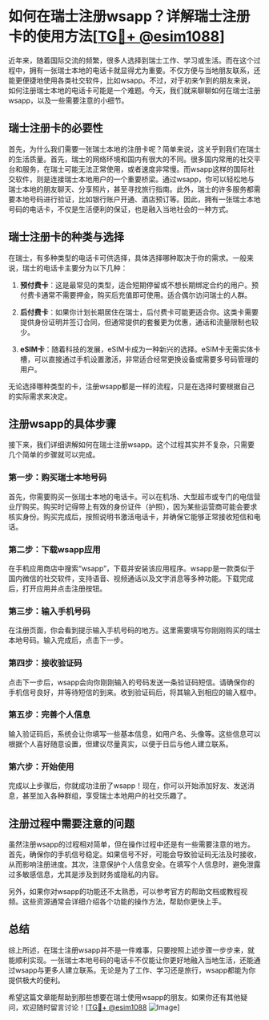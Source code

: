 # 如何在瑞士注册wsapp？详解瑞士注册卡的使用方法[[TG💪+ @esim1088](https://t.me/s/esim1088)]

近年来，随着国际交流的频繁，很多人选择到瑞士工作、学习或生活。而在这个过程中，拥有一张瑞士本地的电话卡就显得尤为重要。不仅方便与当地朋友联系，还能更便捷地使用各类社交软件，比如wsapp。不过，对于初来乍到的朋友来说，如何注册瑞士本地的电话卡可能是一个难题。今天，我们就来聊聊如何在瑞士注册wsapp，以及一些需要注意的小细节。

## 瑞士注册卡的必要性

首先，为什么我们需要一张瑞士本地的注册卡呢？简单来说，这关乎到我们在瑞士的生活质量。首先，瑞士的网络环境和国内有很大的不同。很多国内常用的社交平台和服务，在瑞士可能无法正常使用，或者速度非常慢。而wsapp这样的国际社交软件，则是连接瑞士本地用户的一个重要桥梁。通过wsapp，你可以轻松地与瑞士本地的朋友聊天、分享照片，甚至寻找旅行指南。此外，瑞士的许多服务都需要本地号码进行验证，比如银行账户开通、酒店预订等。因此，拥有一张瑞士本地号码的电话卡，不仅是生活便利的保证，也是融入当地社会的一种方式。

## 瑞士注册卡的种类与选择

在瑞士，有多种类型的电话卡可供选择，具体选择哪种取决于你的需求。一般来说，瑞士的电话卡主要分为以下几种：

1. **预付费卡**：这是最常见的类型，适合短期停留或不想长期绑定合约的用户。预付费卡通常不需要押金，购买后充值即可使用。适合偶尔访问瑞士的人群。
   
2. **后付费卡**：如果你计划长期居住在瑞士，后付费卡可能更适合你。这类卡需要提供身份证明并签订合同，但通常提供的套餐更为优惠，通话和流量限制也较少。

3. **eSIM卡**：随着科技的发展，eSIM卡成为一种新兴的选择。eSIM卡无需实体卡槽，可以直接通过手机设置激活，非常适合经常更换设备或需要多号码管理的用户。

无论选择哪种类型的卡，注册wsapp都是一样的流程，只是在选择时要根据自己的实际需求来决定。

## 注册wsapp的具体步骤

接下来，我们详细讲解如何在瑞士注册wsapp。这个过程其实并不复杂，只需要几个简单的步骤就可以完成。

### 第一步：购买瑞士本地号码

首先，你需要购买一张瑞士本地的电话卡。可以在机场、大型超市或专门的电信营业厅购买。购买时记得带上有效的身份证件（护照），因为某些运营商可能会要求核实身份。购买完成后，按照说明书激活电话卡，并确保它能够正常接收短信和电话。

### 第二步：下载wsapp应用

在手机应用商店中搜索“wsapp”，下载并安装该应用程序。wsapp是一款类似于国内微信的社交软件，支持语音、视频通话以及文字消息等多种功能。下载完成后，打开应用并点击注册按钮。

### 第三步：输入手机号码

在注册页面，你会看到提示输入手机号码的地方。这里需要填写你刚刚购买的瑞士本地号码。输入完成后，点击下一步。

### 第四步：接收验证码

点击下一步后，wsapp会向你刚刚输入的号码发送一条验证码短信。请确保你的手机信号良好，并等待短信的到来。收到验证码后，将其输入到相应的输入框中。

### 第五步：完善个人信息

输入验证码后，系统会让你填写一些基本信息，如用户名、头像等。这些信息可以根据个人喜好随意设置，但建议尽量真实，以便于日后与他人建立联系。

### 第六步：开始使用

完成以上步骤后，你就成功注册了wsapp！现在，你可以开始添加好友、发送消息，甚至加入各种群组，享受瑞士本地用户的社交乐趣了。

## 注册过程中需要注意的问题

虽然注册wsapp的过程相对简单，但在操作过程中还是有一些需要注意的地方。首先，确保你的手机信号稳定。如果信号不好，可能会导致验证码无法及时接收，从而影响注册进度。其次，注意保护个人信息安全。在填写个人信息时，避免泄露过多敏感信息，尤其是涉及到财务或隐私的内容。

另外，如果你对wsapp的功能还不太熟悉，可以参考官方的帮助文档或教程视频。这些资源通常会详细介绍各个功能的操作方法，帮助你更快上手。

## 总结

综上所述，在瑞士注册wsapp并不是一件难事，只要按照上述步骤一步步来，就能顺利实现。一张瑞士本地号码的电话卡不仅能让你更好地融入当地生活，还能通过wsapp与更多人建立联系。无论是为了工作、学习还是旅行，wsapp都能为你提供极大的便利。

希望这篇文章能帮助到那些想要在瑞士使用wsapp的朋友。如果你还有其他疑问，欢迎随时留言讨论！[[TG💪+ @esim1088](https://t.me/s/esim1088) ![Image](https://i.postimg.cc/4NQfJmqS/Snipaste-2025-05-13-00-14-12.png)]